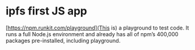 # ipfs first JS app

[https://npm.runkit.com/playground](This is) a playground to test code. It runs a full Node.js environment 
and already has all of npm’s 400,000 packages pre-installed, 
including playground.
